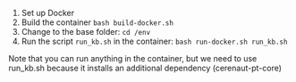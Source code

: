 
1. Set up Docker
2. Build the container `bash build-docker.sh`
3. Change to the base folder: `cd /env`
4. Run the script `run_kb.sh` in the container: `bash run-docker.sh run_kb.sh` 

Note that you can run anything in the container, but we need to use run_kb.sh because it installs an additional dependency (cerenaut-pt-core)
